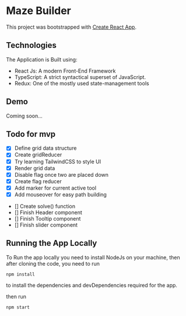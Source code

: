 # Maze Builder

This project was bootstrapped with [Create React App](https://github.com/facebook/create-react-app).

## Technologies

The Application is Built using:

- React Js: A modern Front-End Framework
- TypeScript: A strict syntactical superset of JavaScript.
- Redux: One of the mostly used state-management tools

## Demo

Coming soon...

## Todo for mvp

- [x] Define grid data structure
- [x] Create gridReducer
- [x] Try learning TailwindCSS to style UI
- [x] Render grid data
- [x] Disable flag once two are placed down
- [x] Create flag reducer
- [x] Add marker for current active tool
- [x] Add mouseover for easy path building
- [] Create solve() function
- [] Finish Header component
- [] Finish Tooltip component
- [] Finish slider component

## Running the App Locally

To Run the app locally you need to install NodeJs on your machine,
then after cloning the code, you need to run

```
npm install
```

to install the dependencies and devDependencies required for the app.

then run

```
npm start
```
